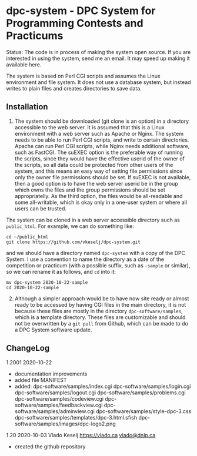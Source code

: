 # dpc-system - DPC System for Programming Contests and Practicums

Status: The code is in process of making the system open source.
 If you are interested in using the system, send me an email.  It may
 speed up making it available here.

The system is based on Perl CGI scripts and assumes the Linux environment
and file system.  It does not use a database system, but instead
writes to plain files and creates directories to save data.

## Installation

1. The system should be downloaded (git clone is an option) in a
directory accessible to the web server.  It is assumed that this is a
Linux environment with a web server such as Apache or Nginx.  The
system needs to be able to run Perl CGI scripts, and write to certain
directories.  Apache can run Perl CGI scripts, while Nginx needs
additional software, such as FastCGI.  The suEXEC option is the
preferable way of running the scripts, since they would have the
effective userid of the owner of the scripts, so all data could be
protected from other users of the system, and this means an easy way
of setting file permissions since only the owner file permissions
should be set.  If suEXEC is not available, then a good option is to
have the web server userid be in the group which owns the files and
the group permissions should be set appropriatelly.  As the third
option, the files would be all-readable and some all-writable, which
is okay only in a one-user system or where all users can be trusted.

The system can be cloned in a web server accessible directory such as
<code>public_html</code>.  For example, we can do something like:

    cd ~/public_html
    git clone https://github.com/vkeselj/dpc-system.git

and we should have a directory named <code>dpc-system</code> with a
copy of the DPC System.  I use a convention to name the directory as a
date of the competition or practicum (with a possible suffix, such as
<code>-sample</code> or similar), so we can rename it as follows, and
`cd` into it:

    mv dpc-system 2020-10-22-sample
    cd 2020-10-22-sample

2. Although a simpler approach would be to have now site ready or
almost ready to be accessed by having CGI files in the main
directory, it is not because these files are mostly in the directory
`dpc-software/samples`, which is a template directory.  These files
are customizable and should not be overwritten by a `git pull` from
Github, which can be made to do a DPC System software update.

## ChangeLog

1.2001 2020-10-22
 - documentation improvements
 - added file MANIFEST
 - added:
   dpc-software/samples/index.cgi
   dpc-software/samples/login.cgi
   dpc-software/samples/logout.cgi
   dpc-software/samples/problems.cgi
   dpc-software/samples/codeview.cgi
   dpc-software/samples/feedbackview.cgi
   dpc-software/samples/adminview.cgi
   dpc-software/samples/style-dpc-3.css
   dpc-software/samples/templates/dpc-3.html.sfish
   dpc-software/samples/images/dpc-logo2.png

1.20 2020-10-03 Vlado Keselj https://vlado.ca vlado@dnlp.ca
 - created the github repository

